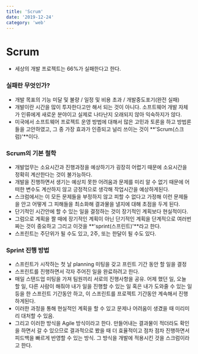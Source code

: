 ```yaml
---
title: 'Scrum'
date: '2019-12-24'
category: 'web'
---
```


# Scrum

- 세상의 개발 프로젝트는 66%가 실패한다고 한다.

### 실패란 무엇인가?

- 개발 목표의 기능 미달 및 불량 / 일정 및 비용 초과 / 개발중도포기(완전 실패)
- 개발이란 시간을 많이 투자한다고만 해서 되는 것이 아니다. 소프트웨어 개발 자체가 인류에게 새로운 분야이고 실제로 나타난지 오래되지 않아 익숙하지가 않다.
- 미국에서 소프트웨어 프로젝트 운영 방법에 대해서 많은 고민과 토론을 하고 방법론들을 고안하였고, 그 중 가장 효과가 인증되고 널리 쓰이는 것이 **'Scrum(스크럼)'**이다.

### Scrum의 기본 철학

- 개발업무는 소요시간과 진행과정을 예상하기가 굉장히 어렵기 때문에 소요시간을 정확히 계산한다는 것이 불가능하다.
- 개발을 진행하면서 생기는 예상치 못한 어려움과 문제를 미리 알 수 없기 때문에 어떠한 변수도 계산하지 않고 긍정적으로 생각해 작업시간을 예상하게된다.
- 스크럼에서는 이 모든 문제들을 부정하지 않고 피할 수 없다고 가정해 이런 문제들을 안고 어떻게 그 피해들을 최소화해 결과물을 낼지에 대해 초점을 두게 된다.
- 단기적인 시간안에 할 수 있는 일을 결정하는 것이 장기적인 계획보다 현실적이다.
- 그럼으로 계획을 짤 때에 장기적인 계획이 아닌 단기적인 계획을 단계적으로 여러번 짜는 것이 중요하고 그리고 이것을 **'sprint(스프린트)'**라고 한다.
- 스프린트는 주단위가 될 수도 있고, 2주, 또는 한달이 될 수도 있다.

### Sprint 진행 방법

- 스프린트가 시작하는 첫 날 planning 미팅을 갖고 프린트 기간 동안 할 일을 결정
- 스프린트를 진행하면서 각자 주어진 일을 완료하려고 한다.
- 매일 스탠드업 미팅을 가져 팀원끼리 서로의 진행사항을 공유. 어제 했던 일, 오늘 할 일, 다른 사람이 해줘야 내가 일을 진행할 수 있는 일 혹은 내가 도와줄 수 있는 일 등을 한 스프린트 기간동안 하고, 이 스프린트를 프로젝트 기간동안 계속해서 진행하게된다.
- 이러한 과정을 통해 현실적인 계획을 할 수 있고 문제나 어려움이 생겼을 때 미리미리 대처할 수 있음.
- 그리고 이러한 방식을 Agile 방식이라고 한다. 만들어내는 결과물이 적더라도 확인을 하면서 갈 수 있으므로 결과적으로 봤을 때 더 효율적이고 점차 점차 진행하면서 피드백을 빠르게 반영할 수 있는 방식. 그 방식을 개발에 적용시킨 것을 스크럼이라고 한다.
